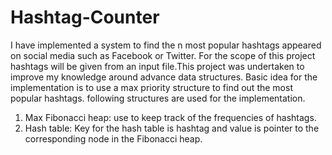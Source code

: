 # Hashtag-Counter
I have implemented a system to find the n most popular hashtags appeared on social media such as Facebook or Twitter. For the scope of this project hashtags will be given from an input file.This project was undertaken to improve my knowledge around advance data structures.
Basic idea for the implementation is to use a max priority structure to find out the most popular hashtags.
following structures are used for the implementation.
1. Max Fibonacci heap: use to keep track of the frequencies of hashtags.
2. Hash table: Key for the hash table is hashtag and value is pointer to the corresponding node in the Fibonacci heap.
